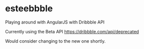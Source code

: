 # esteebbble
Playing around with AngularJS with Dribbble API

Currently using the Beta API https://dribbble.com/api/deprecated

Would consider changing to the new one shortly.